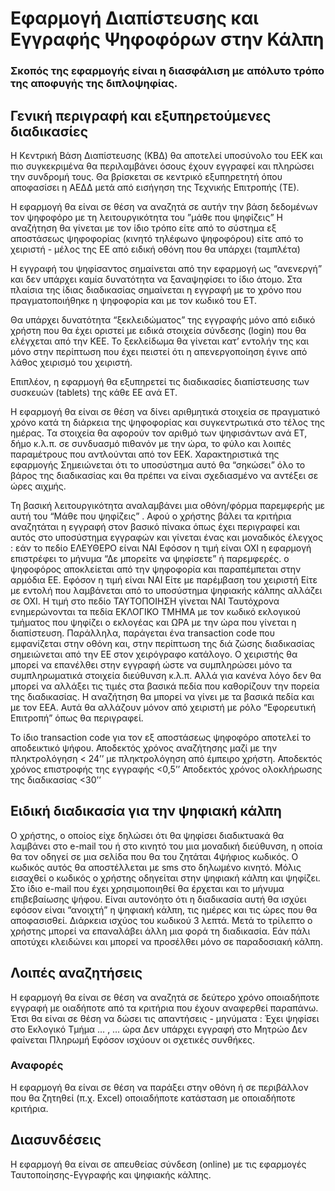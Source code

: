 # Εφαρμογή Διαπίστευσης και Εγγραφής Ψηφοφόρων στην Κάλπη

### Σκοπός της εφαρμογής είναι η διασφάλιση με απόλυτο τρόπο της αποφυγής της διπλοψηφίας.

## Γενική περιγραφή και εξυπηρετούμενες διαδικασίες
Η Κεντρική Βάση Διαπίστευσης (ΚΒΔ) θα αποτελεί υποσύνολο του ΕΕΚ και πιο συγκεκριμένα θα περιλαμβάνει όσους έχουν εγγραφεί και πληρώσει την συνδρομή τους. Θα βρίσκεται σε κεντρικό εξυπηρετητή όπου αποφασίσει η ΑΕΔΔ μετά από εισήγηση της Τεχνικής Επιτροπής (ΤΕ).

Η εφαρμογή θα είναι σε θέση να αναζητά σε αυτήν την βάση δεδομένων τον ψηφοφόρο  με τη λειτουργικότητα του ”μάθε που ψηφίζεις” 
Η αναζήτηση θα γίνεται με τον ίδιο τρόπο 
είτε από το σύστημα  εξ αποστάσεως ψηφοφορίας (κινητό τηλέφωνο ψηφοφόρου)
είτε από το χειριστή - μέλος της ΕΕ από ειδική οθόνη που θα υπάρχει (ταμπλέτα)

Η εγγραφή του ψηφίσαντος σημαίνεται από την εφαρμογή ως “ανενεργή” και δεν υπάρχει καμία δυνατότητα να ξαναψηφίσει το ίδιο άτομο.  Στα πλαίσια της ίδιας διαδικασίας σημαίνεται η εγγραφή με το χρόνο που πραγματοποιήθηκε η ψηφοφορία και με τον κωδικό του ΕΤ.

Θα υπάρχει δυνατότητα “ξεκλειδώματος”  της εγγραφής μόνο από ειδικό χρήστη που θα έχει οριστεί με ειδικά στοιχεία σύνδεσης (login) που θα ελέγχεται από την ΚΕΕ.  Το ξεκλείδωμα θα γίνεται κατ’ εντολήν της και μόνο στην περίπτωση που έχει πειστεί ότι η απενεργοποίηση έγινε από λάθος χειρισμό του χειριστή.

Επιπλέον,  η εφαρμογή θα εξυπηρετεί τις διαδικασίες διαπίστευσης των συσκευών (tablets) της κάθε ΕΕ ανά ΕΤ.

Η εφαρμογή θα είναι σε θέση να δίνει αριθμητικά στοιχεία σε πραγματικό χρόνο κατά τη διάρκεια της ψηφοφορίας και συγκεντρωτικά στο τέλος της ημέρας. Τα στοιχεία θα αφορούν τον αριθμό των ψηφισάντων ανά ET, δήμο κ.λ.π. σε συνδυασμό πιθανόν με την ώρα, το φύλο και λοιπές παραμέτρους που αντλούνται από τον EEK. 
Χαρακτηριστικά της εφαρμογής 
Σημειώνεται ότι το υποσύστημα αυτό θα “σηκώσει” όλο το βάρος της διαδικασίας και θα πρέπει να είναι σχεδιασμένο να αντέξει σε ώρες αιχμής.

Τη βασική λειτουργικότητα αναλαμβάνει μια οθόνη/φόρμα παρεμφερής με αυτή του  “Μάθε που ψηφίζεις” . Αφού ο χρήστης βάλει τα κριτήρια αναζητάται η εγγραφή στον βασικό πίνακα όπως έχει περιγραφεί και αυτός στο υποσύστημα εγγραφών και γίνεται 
ένας και μοναδικός έλεγχος : εάν το πεδίο ΕΛΕΥΘΕΡΟ είναι ΝΑΙ 
Εφόσον η τιμή είναι ΟΧΙ η εφαρμογή επιστρέφει το μήνυμα 
“Δε μπορείτε να ψηφίσετε” ή παρεμφερές.
ο ψηφοφόρος αποκλείεται από την ψηφοφορία και παραπέμπεται στην αρμόδια EE.
Εφόσον η τιμή είναι ΝΑΙ 
Είτε με παρέμβαση του χειριστή 
Είτε με εντολή που λαμβάνεται από το υποσύστημα ψηφιακής κάλπης 
 αλλάζει σε ΟΧΙ.
Η τιμή στο πεδίο  ΤΑΥΤΟΠΟΙΗΣΗ γίνεται  ΝΑΙ
Ταυτόχρονα ενημερώνονται τα πεδία 
ΕΚΛΟΓΙΚΟ ΤΜΗΜΑ με τον κωδικό εκλογικού τμήματος που ψηφίζει ο εκλογέας και
ΩΡΑ με την ώρα που γίνεται η διαπίστευση.
Παράλληλα, παράγεται ένα transaction code που εμφανίζεται στην οθόνη και, στην περίπτωση της διά ζώσης διαδικασίας σημειώνεται από την ΕΕ στον χειρόγραφο κατάλογο.
Ο χειριστής θα μπορεί να επανέλθει στην εγγραφή ώστε να συμπληρώσει μόνο τα συμπληρωματικά στοιχεία διεύθυνση κ.λ.π. Αλλά για κανένα λόγο δεν θα μπορεί να αλλάξει τις τιμές στα βασικά πεδία που καθορίζουν την πορεία της διαδικασίας.  Η αναζήτηση θα μπορεί να γίνει με τα βασικά πεδία και με τον ΕΕΑ.
Αυτά θα αλλάζουν μόνον από χειριστή με ρόλο “Εφορευτική Επιτροπή” όπως θα περιγραφεί.

Το ίδιο transaction code για τον εξ αποστάσεως ψηφοφόρο αποτελεί το αποδεικτικό ψήφου.
Αποδεκτός χρόνος αναζήτησης μαζί με την πληκτρολόγηση < 24’’ με πληκτρολόγηση από έμπειρο χρήστη.
Αποδεκτός χρόνος επιστροφής της εγγραφής <0,5’’ 
Αποδεκτός χρόνος ολοκλήρωσης της διαδικασίας <30’’

## Ειδική διαδικασία για την ψηφιακή κάλπη
Ο χρήστης, ο οποίος είχε δηλώσει ότι θα ψηφίσει διαδικτυακά θα λαμβάνει στο e-mail του ή στο κινητό του   μια μοναδική διεύθυνση, η οποία θα τον οδηγεί σε μια σελίδα που θα του ζητάται 4ψήφιος κωδικός. Ο κωδικός αυτός θα αποστέλλεται με sms στο δηλωμένο κινητό. Μόλις εισαχθεί ο κωδικός ο χρήστης οδηγείται στην ψηφιακή κάλπη και ψηφίζει.
Στο ίδιο e-mail που έχει χρησιμοποιηθεί θα έρχεται και το μήνυμα επιβεβαίωσης ψήφου.
Είναι αυτονόητο ότι η διαδικασία αυτή θα ισχύει εφόσον είναι “ανοιχτή” η ψηφιακή κάλπη, τις ημέρες και τις ώρες που θα αποφασισθεί.
Διάρκεια ισχύος του κωδικού 3 λεπτά.  Μετά το τρίλεπτο ο χρήστης μπορεί να επαναλάβει άλλη μια φορά τη διαδικασία. Εάν πάλι αποτύχει κλειδώνει και μπορεί να προσέλθει μόνο σε  παραδοσιακή κάλπη.

## Λοιπές αναζητήσεις 
Η εφαρμογή θα είναι σε θέση να αναζητά σε δεύτερο χρόνο  οποιαδήποτε εγγραφή με οιαδήποτε από τα κριτήρια που έχουν αναφερθεί παραπάνω.
Έτσι θα είναι σε θέση να δώσει τις απαντήσεις - μηνύματα :
Έχει ψηφίσει στο Εκλογικό Τμήμα … , … ώρα
Δεν υπάρχει εγγραφή στο Μητρώο
Δεν φαίνεται Πληρωμή
Εφόσον ισχύουν οι σχετικές συνθήκες.

### Αναφορές
Η εφαρμογή θα είναι σε θέση να παράξει στην οθόνη ή σε περιβάλλον που θα ζητηθεί (π.χ. Excel) οποιαδήποτε κατάσταση με οποιαδήποτε κριτήρια.

## Διασυνδέσεις
Η εφαρμογή θα είναι σε απευθείας σύνδεση (online)  με τις εφαρμογές Ταυτοποίησης-Εγγραφής και ψηφιακής κάλπης.
